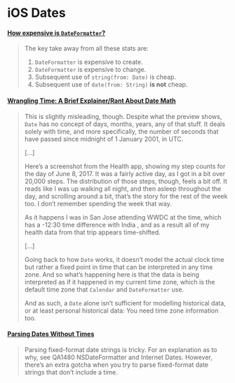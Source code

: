 # iOS Dates

#### [How expensive is `DateFormatter`?](https://sarunw.com/posts/how-expensive-is-dateformatter/)

> The key take away from all these stats are:
>
> 1. `DateFormatter` is expensive to create.
> 1. `DateFormatter` is expensive to change.
> 1. Subsequent use of `string(from: Date)` is cheap.
> 1. Subsequent use of `date(from: String)` **is not** cheap.

#### [Wrangling Time: A Brief Explainer/Rant About Date Math](https://harshil.net/blog/foundation-date)

> This is slightly misleading, though. Despite what the preview shows, `Date` has no concept of days, months, years, any of that stuff. It deals solely with time, and more specifically, the number of seconds that have passed since midnight of 1 January 2001, in UTC.
>
> [...]
>
> Here’s a screenshot from the Health app, showing my step counts for the day of June 8, 2017. It was a fairly active day, as I got in a bit over 20,000 steps. The distribution of those steps, though, feels a bit off. It reads like I was up walking all night, and then asleep throughout the day, and scrolling around a bit, that’s the story for the rest of the week too. I don’t remember spending the week that way.
>
> As it happens I was in San Jose attending WWDC at the time, which has a -12:30 time difference with India , and as a result all of my health data from that trip appears time-shifted.
>
> [...]
>
> Going back to how `Date` works, it doesn’t model the actual clock time but rather a fixed point in time that can be interpreted in any time zone. And so what’s happening here is that the data is being interpreted as if it happened in my current time zone, which is the default time zone that `Calendar` and `DateFormatter` use.
>
> And as such, a `Date` alone isn’t sufficient for modelling historical data, or at least personal historical data: You need time zone information too.

#### [Parsing Dates Without Times](https://mjtsai.com/blog/2021/05/18/parsing-dates-without-times/)

> Parsing fixed-format date strings is tricky. For an explanation as to why, see QA1480 NSDateFormatter and Internet Dates. However, there’s an extra gotcha when you try to parse fixed-format date strings that don’t include a time.
